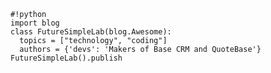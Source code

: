     #!python
    import blog
    class FutureSimpleLab(blog.Awesome):
      topics = ["technology", "coding"]
      authors = {'devs': 'Makers of Base CRM and QuoteBase'}
    FutureSimpleLab().publish
